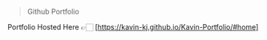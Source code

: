 >   Github Portfolio
> 
Portfolio Hosted Here 👉🏻 [https://kavin-kj.github.io/Kavin-Portfolio/#home]
